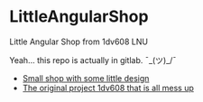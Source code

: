 # LittleAngularShop
Little Angular Shop from 1dv608 LNU

Yeah... this repo is actually in gitlab. ¯\_(ツ)_/¯

* [Small shop with some little design](https://gitlab.com/LenaTevar/myownshop)
* [The original project 1dv608 that is all mess up](https://gitlab.com/LenaTevar/508project)
